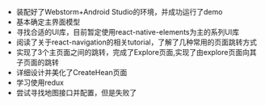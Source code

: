 - 装配好了Webstorm+Android Studio的环境，并成功运行了demo
- 基本确定主界面模型
- 寻找合适的UI库，目前暂定使用react-native-elements为主的系列UI库
- 阅读了关于react-navigation的相关tutorial，了解了几种常用的页面跳转方式
- 实现了3个主页面之间的跳转，完成了Explore页面,实现了由explore页面向其子页面的跳转
- 详细设计并美化了CreateHean页面
- 学习使用redux
- 尝试寻找地图接口并配置，但是失败了